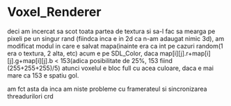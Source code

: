 # Voxel_Renderer

deci am incercat sa scot toata partea de textura si sa-l fac sa mearga pe pixeli pe un singur rand (fiindca inca e in 2d ca n-am adaugat nimic 3d), am modificat modul in care e salvat mapa(inainte era ca int pe cazuri random(1 era o textura, 2 alta, etc) acum e pe SDL_Color, daca map[i][j].r+map[i][j].g+map[i][j].b < 153(adica posibilitate de 25%, 153 fiind (255+255+255)/5) atunci voxelul e bloc full cu acea culoare, daca e mai mare ca 153 e spatiu gol.

am fct asta da inca am niste probleme cu framerateul si sincronizarea threadurilori crd
